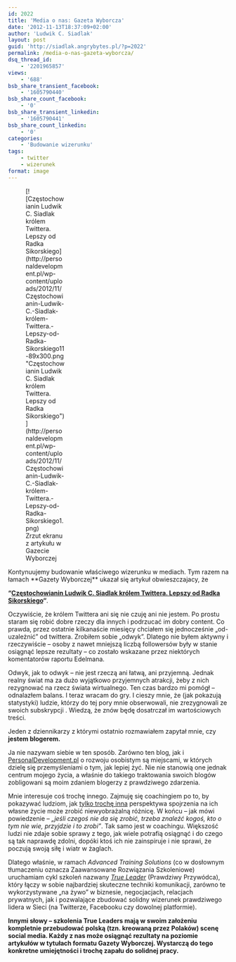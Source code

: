 ```yaml
---
id: 2022
title: 'Media o nas: Gazeta Wyborcza'
date: '2012-11-13T18:37:09+02:00'
author: 'Ludwik C. Siadlak'
layout: post
guid: 'http://siadlak.angrybytes.pl/?p=2022'
permalink: /media-o-nas-gazeta-wyborcza/
dsq_thread_id:
    - '2201965857'
views:
    - '688'
bsb_share_transient_facebook:
    - '1605790440'
bsb_share_count_facebook:
    - '0'
bsb_share_transient_linkedin:
    - '1605790441'
bsb_share_count_linkedin:
    - '0'
categories:
    - 'Budowanie wizerunku'
tags:
    - twitter
    - wizerunek
format: image
---
```


<figure aria-describedby="caption-attachment-2023" class="wp-caption alignright" id="attachment_2023" style="width: 89px">[![Częstochowianin Ludwik C. Siadlak królem Twittera. Lepszy od Radka Sikorskiego](http://personaldevelopment.pl/wp-content/uploads/2012/11/Częstochowianin-Ludwik-C.-Siadlak-królem-Twittera.-Lepszy-od-Radka-Sikorskiego11-89x300.png "Częstochowianin Ludwik C. Siadlak królem Twittera. Lepszy od Radka Sikorskiego")](http://personaldevelopment.pl/wp-content/uploads/2012/11/Częstochowianin-Ludwik-C.-Siadlak-królem-Twittera.-Lepszy-od-Radka-Sikorskiego1.png)<figcaption class="wp-caption-text" id="caption-attachment-2023">Zrzut ekranu z artykułu w Gazecie Wyborczej</figcaption></figure>Kontynuujemy budowanie właściwego wizerunku w mediach. Tym razem na łamach **Gazety Wyborczej** ukazał się artykuł obwieszczajacy, że

**“[Częstochowianin Ludwik C. Siadlak królem Twittera. Lepszy od Radka Sikorskiego](http://czestochowa.gazeta.pl/czestochowa/1,35271,12847745,Czestochowianin_Ludwik_C__Siadlak_krolem_Twittera_.html "Ludwik C. Siadlak - Advanced Training Solutions ")“**.

Oczywiście, że królem Twittera ani się nie czuję ani nie jestem. Po prostu staram się robić dobre rzeczy dla innych i podrzucać im dobry content. Co prawda, przez ostatnie kilkanaście miesięcy chciałem się jednocześnie „od-uzależnić” od twittera. Zrobiłem sobie „odwyk”. Dlatego nie byłem aktywny i rzeczywiście – osoby z nawet mniejszą liczbą followersów były w stanie osiągnąć lepsze rezultaty – co zostało wskazane przez niektórych komentatorów raportu Edelmana.

Odwyk, jak to odwyk – nie jest rzeczą ani łatwą, ani przyjemną. Jednak realny świat ma za dużo wyjątkowo przyjemnych atrakcji, żeby z nich rezygnować na rzecz świata wirtualnego. Ten czas bardzo mi pomógł – odnalazłem balans. I teraz wracam do gry. I cieszy mnie, że (jak pokazują statystyki) ludzie, którzy do tej pory mnie obserwowali, nie zrezygnowali ze swoich subskrypcji . Wiedzą, że znów będę dosatrczał im wartościowych treści.

Jeden z dziennikarzy z którymi ostatnio rozmawiałem zapytał mnie, czy **jestem blogerem.**

Ja nie nazywam siebie w ten sposób. Zarówno ten blog, jak i [PersonalDevelopment.pl](http://www.personaldevelopment.pl "Ludwik C. Siadlak o rozwoju osobistym") o rozwoju osobistym są miejscami, w których dzielę się przemyśleniami o tym, jak lepiej żyć. Nie nie stanowią one jednak centrum mojego życia, a właśnie do takiego traktowania swoich blogów zobligowani są moim zdaniem blogerzy z prawdziwego zdarzenia.

Mnie interesuje coś trochę innego. Zajmuję się coachingiem po to, by pokazywać ludziom, jak <span style="text-decoration: underline;">tylko trochę inna</span> perspektywa spojrzenia na ich własne życie może zrobić niewyobrażalną różnicę. W końcu – jak mówi powiedzenie – *„jeśli czegoś nie da się zrobić, trzeba znaleźć kogoś, kto o tym nie wie, przyjdzie i to zrobi”*. Tak samo jest w coachingu. Większość ludzi nie zdaje sobie sprawy z tego, jak wiele potrafią osiągnąć i do czego są tak naprawdę zdolni, dopóki ktoś ich nie zainspiruje i nie sprawi, że poczują swoją siłę i wiatr w żaglach.

Dlatego właśnie, w ramach *Advanced Training Solutions* (co w dosłownym tłumaczeniu oznacza Zaawansowane Rozwiązania Szkoleniowe) uruchamiam cykl szkoleń nazwany [*True Leader*](http://personaldevelopment.pl/szkolenia/social-media/ "True Leader") (Prawdziwy Przywódca), który łączy w sobie najbardziej skuteczne techniki komunikacji, zarówno te wykorzystywane „na żywo” w biznesie, negocjacjach, relacjach prywatnych, jak i pozwalające zbudować solidny wizerunek prawdziwego lidera w Sieci (na Twitterze, Facebooku czy dowolnej platformie).

**Innymi słowy – szkolenia True Leaders mają w swoim założeniu kompletnie przebudować polską (tzn. kreowaną przez Polaków) scenę social media. Każdy z nas może osiągnąć rezultaty na poziomie artykułów w tytułach formatu Gazety Wyborczej. Wystarczą do tego konkretne umiejętności i trochę zapału do solidnej pracy.**